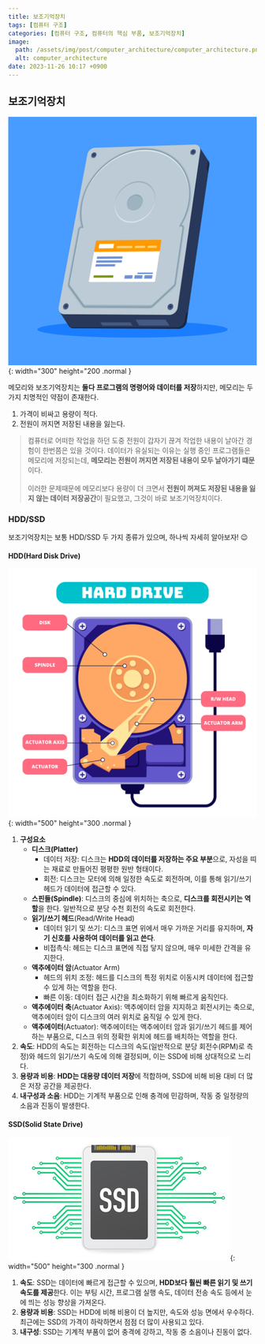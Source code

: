 ```yaml
---
title: 보조기억장치
tags: [컴퓨터 구조]
categories: [컴퓨터 구조, 컴퓨터의 핵심 부품, 보조기억장치]
image:
  path: /assets/img/post/computer_architecture/computer_architecture.png
  alt: computer_architecture
date: 2023-11-26 10:17 +0900
---
```


## 보조기억장치

![HDD/SSD](/assets/img/post/computer_architecture/HDD-SSD.jpg){: width="300" height="200 .normal }

메모리와 보조기억장치는 **둘다 프로그램의 명령어와 데이터를 저장**하지만, 메모리는 두 가지 치명적인 약점이 존재한다.

1. 가격이 비싸고 용량이 적다.
2. 전원이 꺼지면 저장된 내용을 잃는다.

> 컴퓨터로 어떠한 작업을 하던 도중 전원이 갑자기 끊겨 작업한 내용이 날아간 경험이 한번쯤은 있을 것이다.
> 데이터가 유실되는 이유는 실행 중인 프로그램들은 메모리에 저장되는데, **메모리는 전원이 꺼지면 저장된 내용이 모두 날아가기 떄문**이다. <br><br>
> 이러한 문제때문에 메모리보다 용량이 더 크면서 **전원이 꺼져도 저장된 내용을 잃지 않는 데이터 저장공간**이 필요했고, 그것이 바로 보조기억장치이다.

### HDD/SSD

보조기억장치는 보통 HDD/SSD 두 가지 종류가 있으며, 하나씩 자세히 알아보자! 😉

#### HDD(Hard Disk Drive)

![HDD](/assets/img/post/computer_architecture/HDD.jpg){: width="500" height="300 .normal }

1. **구성요소**
   - **디스크(Platter)**
     - 데이터 저장: 디스크는 **HDD의 데이터를 저장하는 주요 부분**으로, 자성을 띠는 재료로 만들어진 평평한 원반 형태이다.
     - 회전: 디스크는 모터에 의해 일정한 속도로 회전하며, 이를 통해 읽기/쓰기 헤드가 데이터에 접근할 수 있다.
   - **스핀들(Spindle)**:
     디스크의 중심에 위치하는 축으로, **디스크를 회전시키는 역할**을 한다.
     일반적으로 분당 수천 회전의 속도로 회전한다.
   - **읽기/쓰기 헤드**(Read/Write Head)
     - 데이터 읽기 및 쓰기: 디스크 표면 위에서 매우 가까운 거리를 유지하며, **자기 신호를 사용하여 데이터를 읽고 쓴다**.
     - 비접촉식: 헤드는 디스크 표면에 직접 닿지 않으며, 매우 미세한 간격을 유지한다.
   - **액추에이터 암**(Actuator Arm)
     - 헤드의 위치 조정: 헤드를 디스크의 특정 위치로 이동시켜 데이터에 접근할 수 있게 하는 역할을 한다.
     - 빠른 이동: 데이터 접근 시간을 최소화하기 위해 빠르게 움직인다.
   - **액추에이터 축**(Actuator Axis):
     액추에이터 암을 지지하고 회전시키는 축으로, 액추에이터 암이 디스크의 여러 위치로 움직일 수 있게 한다.
   - **액추에이터**(Actuator):
     액추에이터는 액추에이터 암과 읽기/쓰기 헤드를 제어하는 부품으로, 디스크 위의 정확한 위치에 헤드를 배치하는 역할을 한다.
2. **속도**: HDD의 속도는 회전하는 디스크의 속도(일반적으로 분당 회전수(RPM)로 측정)와 헤드의 읽기/쓰기 속도에 의해 결정되며, 이는 SSD에 비해 상대적으로 느리다.
3. **용량과 비용**: **HDD는 대용량 데이터 저장**에 적합하며, SSD에 비해 비용 대비 더 많은 저장 공간을 제공한다.
4. **내구성과 소음**: HDD는 기계적 부품으로 인해 충격에 민감하며, 작동 중 일정량의 소음과 진동이 발생한다.

#### SSD(Solid State Drive)

![SSD](/assets/img/post/computer_architecture/SSD.jpg){: width="500" height="300 .normal }

1. **속도**: SSD는 데이터에 빠르게 접근할 수 있으며, **HDD보다 훨씬 빠른 읽기 및 쓰기 속도를 제공**한다. 이는 부팅 시간, 프로그램 실행 속도, 데이터 전송 속도 등에서 눈에 띄는 성능 향상을 가져온다.
2. **용량과 비용**: SSD는 HDD에 비해 비용이 더 높지만, 속도와 성능 면에서 우수하다. 최근에는 SSD의 가격이 하락하면서 점점 더 많이 사용되고 있다.
3. **내구성**: SSD는 기계적 부품이 없어 충격에 강하고, 작동 중 소음이나 진동이 없다.
